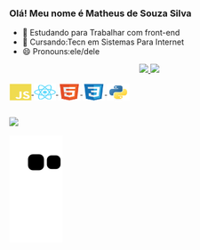 ### Olá! Meu nome é Matheus de Souza Silva

- 🔭 Estudando para Trabalhar com front-end
- 🌱 Cursando:Tecn em Sistemas Para Internet 
- 😄 Pronouns:ele/dele

<div align="center">
  <a href="https://github.com/matheusdesouzasilva70">
  <img height="170em" src="https://github-readme-stats.vercel.app/api?username=Matheusdesouzasilva&show_icons=true&theme=dracula&include_all_commits=true&count_private=true"/>
  <img height="170em" src="https://github-readme-stats.vercel.app/api/top-langs/?username=Matheusdesouzasilva&layout=compact&langs_count=7&theme=dracula"/>
</div>
  
  <div style="display: inline_block"><br>
  <img align="center" alt="Matheus-Js" height="30" width="40" src="https://raw.githubusercontent.com/devicons/devicon/master/icons/javascript/javascript-plain.svg">
  
  <img align="center" alt="Matheus-React" height="30" width="40" src="https://raw.githubusercontent.com/devicons/devicon/master/icons/react/react-original.svg">
  <img align="center" alt="Matheus-HTML" height="30" width="40" src="https://raw.githubusercontent.com/devicons/devicon/master/icons/html5/html5-original.svg">
  <img align="center" alt="Matheus-CSS" height="30" width="40" src="https://raw.githubusercontent.com/devicons/devicon/master/icons/css3/css3-original.svg">
  <img align="center" alt="Matheus-Python" height="30" width="40" src="https://raw.githubusercontent.com/devicons/devicon/master/icons/python/python-original.svg">
  
  ##
  
  <div> 
  
  <a href = "mailto:matheussouzasilva628@gmail.com"><img src="https://img.shields.io/badge/-Gmail-%23333?style=for-the-badge&logo=gmail&logoColor=white" target="_blank"></a>
  
  ![Snake animation](https://github.com/rafaballerini/rafaballerini/blob/output/github-contribution-grid-snake.svg)
 
</div>
